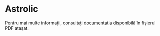 # Astrolic

Pentru mai multe informații, consultați [documentatia](https://github.com/roxana-rosca/Astrolic/blob/master/documentatie%20atestat.pdf) disponibilă în fișierul PDF atașat.
